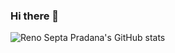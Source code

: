 ### Hi there 👋

![Reno Septa Pradana's GitHub stats](https://github-readme-stats.vercel.app/api?username=rennols&count_private=true&show_icons=true&theme=transparent)

<!--
**rennols/rennols** is a ✨ _special_ ✨ repository because its `README.md` (this file) appears on your GitHub profile.

Here are some ideas to get you started:

- 🔭 I’m currently working on ...
- 🌱 I’m currently learning ...
- 👯 I’m looking to collaborate on ...
- 🤔 I’m looking for help with ...
- 💬 Ask me about ...
- 📫 How to reach me: ...
- 😄 Pronouns: ...
- ⚡ Fun fact: ...
-->
